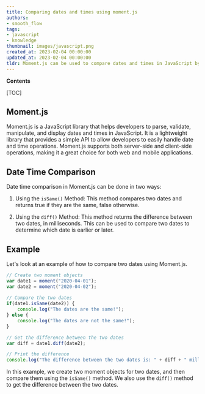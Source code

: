 ```yaml
---
title: Comparing dates and times using moment.js
authors:
- smooth_flow
tags:
- javascript
- knowledge
thumbnail: images/javascript.png
created_at: 2023-02-04 00:00:00
updated_at: 2023-02-04 00:00:00
tldr: Moment.js can be used to compare dates and times in JavaScript by using the .isBefore(), .isSame(), and .isAfter() functions.
---
```


**Contents**

[TOC]

## Moment.js

Moment.js is a JavaScript library that helps developers to parse, validate, manipulate, and display dates and times in JavaScript. It is a lightweight library that provides a simple API to allow developers to easily handle date and time operations. Moment.js supports both server-side and client-side operations, making it a great choice for both web and mobile applications.

## Date Time Comparison

Date time comparison in Moment.js can be done in two ways:

1. Using the `isSame()` Method: This method compares two dates and returns true if they are the same, false otherwise.

2. Using the `diff()` Method: This method returns the difference between two dates, in milliseconds. This can be used to compare two dates to determine which date is earlier or later.

## Example

Let's look at an example of how to compare two dates using Moment.js.

```javascript
// Create two moment objects
var date1 = moment("2020-04-01");
var date2 = moment("2020-04-02");
 
// Compare the two dates
if(date1.isSame(date2)) {
    console.log("The dates are the same!");
} else {
    console.log("The dates are not the same!");
}

// Get the difference between the two dates
var diff = date1.diff(date2);

// Print the difference
console.log("The difference between the two dates is: " + diff + " milliseconds");
```

In this example, we create two moment objects for two dates, and then compare them using the `isSame()` method. We also use the `diff()` method to get the difference between the two dates.
